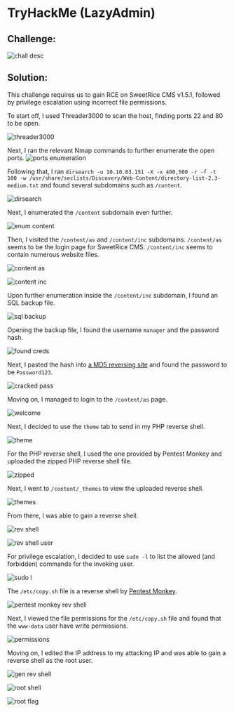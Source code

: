 # TryHackMe (LazyAdmin)

## Challenge: 
![chall desc](img/lazyadmin/chall%20desc.jpg)

## Solution:
This challenge requires us to gain RCE on SweetRice CMS v1.5.1, followed by privilege escalation using incorrect file permissions.

To start off, I used Threader3000 to scan the host, finding ports 22 and 80 to be open.

![threader3000](img/lazyadmin/threader3000.jpg)

Next, I ran the relevant Nmap commands to further enumerate the open ports.
![ports enumeration](img/lazyadmin/nmap%20results.jpg)

Following that, I ran `dirsearch -u 10.10.83.151 -X -x 400,500 -r -f -t 100 -w /usr/share/seclists/Discovery/Web-Content/directory-list-2.3-medium.txt` and found several subdomains such as `/content`.

![dirsearch](img/lazyadmin/dirsearch%20results.jpg)

Next, I enumerated the `/content` subdomain even further.

![enum content](img/lazyadmin/further%20dirsearch.jpg)

Then, I visited the `/content/as` and `/content/inc` subdomains. `/content/as` seems to be the login page for SweetRice CMS. `/content/inc` seems to contain numerous website files.

![content as](img/lazyadmin/content%20as.jpg)

![content inc](img/lazyadmin/content%20inc.jpg)

Upon further enumeration inside the `/content/inc` subdomain, I found an SQL backup file.

![sql backup](img/lazyadmin/mysql%20backup.jpg)

Opening the backup file, I found the username `manager` and the password hash.

![found creds](img/lazyadmin/creds.jpg)

Next, I pasted the hash into [a MD5 reversing site](https://md5.gromweb.com/) and found the password to be `Password123`.

![cracked pass](img/lazyadmin/online%20reversed.jpg)

Moving on, I managed to login to the `/content/as` page.

![welcome](img/lazyadmin/welcome%20sweetrice.jpg)

Next, I decided to use the `theme` tab to send in my PHP reverse shell.

![theme](img/lazyadmin/modify%20themes.jpg)

For the PHP reverse shell, I used the one provided by Pentest Monkey and uploaded the zipped PHP reverse shell file.

![zipped](img/lazyadmin/zip%20the%20rev%20shell.jpg)

Next, I went to `/content/_themes` to view the uploaded reverse shell.

![themes](img/lazyadmin/themes%20folder.jpg)

From there, I was able to gain a reverse shell.

![rev shell](img/lazyadmin/obtained%20rev%20shell.jpg)

![rev shell user](img/lazyadmin/user%20flag.jpg)

For privilege escalation, I decided to use `sudo -l` to list the allowed (and forbidden) commands for the invoking user.

![sudo l](img/lazyadmin/sudo%20l.jpg)

The `/etc/copy.sh` file is a reverse shell by [Pentest Monkey](https://pentestmonkey.net/cheat-sheet/shells/reverse-shell-cheat-sheet). 

![pentest monkey rev shell](img/lazyadmin/etc%20copy%20sh.jpg)

Next, I viewed the file permissions for the `/etc/copy.sh` file and found that the `www-data` user have write permissions.

![permissions](img/lazyadmin/incorrect%20perm.jpg)

Moving on, I edited the IP address to my attacking IP and was able to gain a reverse shell as the root user.

![gen rev shell](img/lazyadmin/generating%20rev%20shell.jpg)

![root shell](img/lazyadmin/root%20shell.jpg)

![root flag](img/lazyadmin/root%20flag.jpg)
